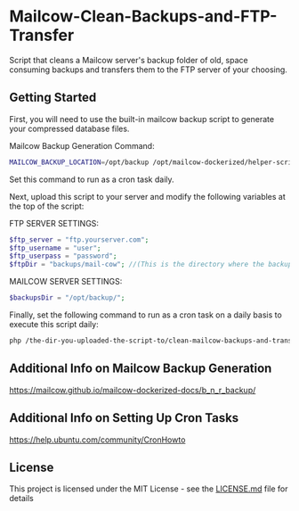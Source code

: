 # Mailcow-Clean-Backups-and-FTP-Transfer
Script that cleans a Mailcow server's backup folder of old, space consuming backups and transfers them to the FTP server of your choosing.


## Getting Started

First, you will need to use the built-in mailcow backup script to generate your compressed database files. 

Mailcow Backup Generation Command: 
```bash
MAILCOW_BACKUP_LOCATION=/opt/backup /opt/mailcow-dockerized/helper-scripts/backup_and_restore.sh backup all
```
Set this command to run as a cron task daily.




Next, upload this script to your server and modify the following variables at the top of the script:

FTP SERVER SETTINGS:
```php
$ftp_server = "ftp.yourserver.com";
$ftp_username = "user";
$ftp_userpass = "password";
$ftpDir = "backups/mail-cow"; //(This is the directory where the backup folder/files should be created/uploaded)
 ``` 
MAILCOW SERVER SETTINGS:  
```php
$backupsDir = "/opt/backup/";
 ```   
 
 
 
Finally, set the following command to run as a cron task on a daily basis to execute this script daily:
```bash
php /the-dir-you-uploaded-the-script-to/clean-mailcow-backups-and-transfer.php
```


## Additional Info on Mailcow Backup Generation
https://mailcow.github.io/mailcow-dockerized-docs/b_n_r_backup/


## Additional Info on Setting Up Cron Tasks
https://help.ubuntu.com/community/CronHowto


## License

This project is licensed under the MIT License - see the [LICENSE.md](LICENSE.md) file for details


